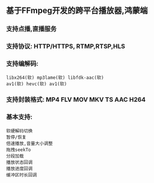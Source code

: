 ## 基于FFmpeg开发的跨平台播放器,鸿蒙端

### 支持点播,直播服务
### 支持协议: HTTP/HTTPS, RTMP,RTSP,HLS
### 支持编解码:
    libx264(软) mp3lame(软) libfdk-aac(软)
    av1(软) hevc(软) av1(软)
### 支持封装格式: MP4 FLV MOV MKV TS AAC H264

### 基本支持:
    软硬解码切换
    暂停/恢复
    倍速播放,音量大小调整
    拖拽seekTo
    分段加载
    播放状态回调
    播放进度回调
    缓冲区时长回调